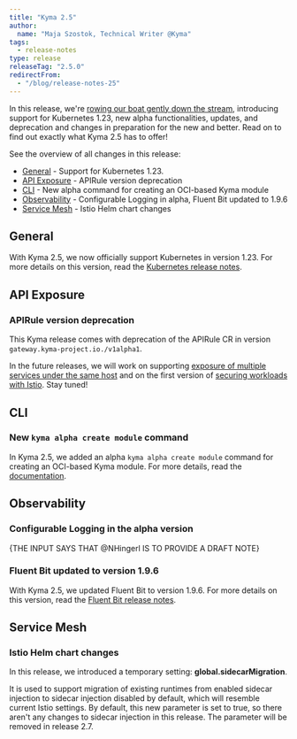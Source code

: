 ```yaml
---
title: "Kyma 2.5"
author:
  name: "Maja Szostok, Technical Writer @Kyma"
tags:
  - release-notes 
type: release 
releaseTag: "2.5.0"
redirectFrom:
  - "/blog/release-notes-25"
---
```


In this release, we're [rowing our boat gently down the stream](https://www.youtube.com/watch?v=2d_GLxa4_bg), introducing support for Kubernetes 1.23, new alpha functionalities, updates, and deprecation and changes in preparation for the new and better. Read on to find out exactly what Kyma 2.5 has to offer!

<!-- overview -->

See the overview of all changes in this release:

- [General](#general) - Support for Kubernetes 1.23.
- [API Exposure](#api-exposure) - APIRule version deprecation
- [CLI](#cli) - New alpha command for creating an OCI-based Kyma module
- [Observability](#observability) - Configurable Logging in alpha, Fluent Bit updated to 1.9.6
- [Service Mesh](#service-mesh) - Istio Helm chart changes

## General

With Kyma 2.5, we now officially support Kubernetes in version 1.23. For more details on this version, read the [Kubernetes release notes](https://kubernetes.io/blog/2021/12/07/kubernetes-1-23-release-announcement/).

## API Exposure

### APIRule version deprecation

This Kyma release comes with deprecation of the APIRule CR in version `gateway.kyma-project.io./v1alpha1`. 

In the future releases, we will work on supporting [exposure of multiple services under the same host](https://github.com/kyma-project/kyma/issues/9936) and on the first version of [securing workloads with Istio](https://github.com/kyma-project/kyma/issues/12669). Stay tuned!

## CLI

### New `kyma alpha create module` command

In Kyma 2.5, we added an alpha `kyma alpha create module` command for creating an OCI-based Kyma module. For more details, read the [documentation](https://github.com/kyma-project/cli/blob/release-2.5/docs/gen-docs/kyma_alpha_create_module.md).

## Observability

### Configurable Logging in the alpha version

{THE INPUT SAYS THAT @NHingerl IS TO PROVIDE A DRAFT NOTE}

### Fluent Bit updated to version 1.9.6

With Kyma 2.5, we updated Fluent Bit to version 1.9.6. For more details on this version, read the [Fluent Bit release notes](https://fluentbit.io/announcements/v1.9.6/).

## Service Mesh

### Istio Helm chart changes

In this release, we introduced a temporary setting: **global.sidecarMigration**.

It is used to support migration of existing runtimes from enabled sidecar injection to sidecar injection disabled by default, which will resemble current Istio settings.
By default, this new parameter is set to true, so there aren't any changes to sidecar injection in this release.
The parameter will be removed in release 2.7. 